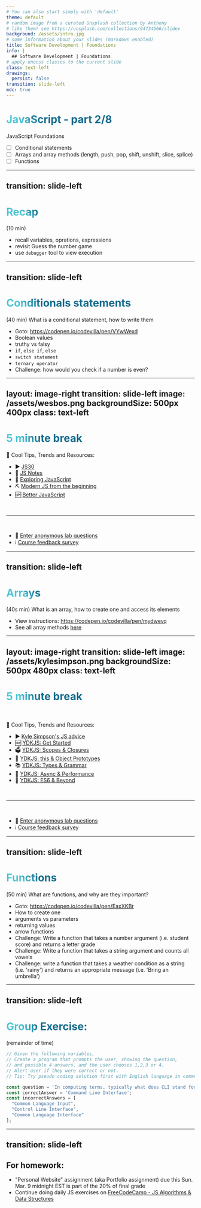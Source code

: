 ```yaml
---
# You can also start simply with 'default'
theme: default
# random image from a curated Unsplash collection by Anthony
# like them? see https://unsplash.com/collections/94734566/slidev
background: /assets/intro.jpg
# some information about your slides (markdown enabled)
title: Software Development | Foundations
info: |
  ## Software Development | Foundations
# apply unocss classes to the current slide
class: text-left
drawings:
  persist: false
transition: slide-left
mdc: true
---
```


# JavaScript - part 2/8
JavaScript Foundations
- [ ] Conditional statements
- [ ] Arrays and array methods (length, push, pop, shift, unshift, slice, splice)
- [ ] Functions

<div class="abs-br m-6 text-xl">
  <a href="https://github.com/slidevjs/slidev" target="_blank" class="slidev-icon-btn">
    <carbon:logo-github />
  </a>
</div>

<!--
TODO: fill in anchor href above to point to github repo for these slides
- Personal Website assignment due this Sunday midnight EST
-->

---
transition: slide-left
---

# Recap
(10 min) 

- recall variables, oprations, expressions
- revisit Guess the number game
- use `debugger` tool to view execution

<style>
h1 {
  background-color: #2B90B6;
  background-image: linear-gradient(45deg, #4EC5D4 10%, #146b8c 20%);
  background-size: 100%;
  -webkit-background-clip: text;
  -moz-background-clip: text;
  -webkit-text-fill-color: transparent;
  -moz-text-fill-color: transparent;
}
</style>

<!--
- use debugger for guest the number 
-->

---
transition: slide-left
---

# Conditionals statements
(40 min) What is a conditional statement, how to write them

- Goto: https://codepen.io/codevilla/pen/VYwWexd
- Boolean values
- truthy vs falsy
- `if`, `else if`, `else`
- `switch statement`
- `ternary operator`
- Challenge: how would you check if a number is even?


<!--
- use Github Desktop to share exercises, ask students to fork it, and create PR when done
READ: https://developer.mozilla.org/en-US/docs/Learn_web_development/Core/Scripting/Conditionals
-->

---
layout: image-right
transition: slide-left
image: /assets/wesbos.png
backgroundSize: 500px 400px
class: text-left
---

# 5 minute break

🍦 Cool Tips, Trends and Resources:
- ▶️ [JS30](https://www.youtube.com/watch?v=VuN8qwZoego&list=PLu8EoSxDXHP6CGK4YVJhL_VWetA865GOH)
- 📒 [JS Notes](https://wesbos.com/javascript)
- 🔎 [Exploring JavaScript](https://exploringjs.com/js/downloads/exploring-js-screen-preview.pdf)
- ⛏️ [Modern JS from the beginning](https://www.youtube.com/watch?v=BI1o2H9z9fo&pp=ygUTdHJhdmVyc3kgamF2YXNjcmlwdA%3D%3D)
- 🆙 [Better JavaScript](https://levelup.video/tutorials/better-javascript)



<br>
<hr>
<br>

- 🧪 [Enter anonymous lab questions](https://docs.google.com/forms/d/e/1FAIpQLSevvGARdHQikso-uLqFCO481MABKE5HofuSrlzEPMNQ2ZLykw/viewform?usp=dialog)
- ℹ️ [Course feedback survey](https://circuitstream.typeform.com/to/ZoyYk7px#course_id=SoftwareAN&instructor=9514)

<!-- 
- remember: take attendance
-->

---
transition: slide-left
---

# Arrays
(40s min) What is an array, how to create one and access its elements

- View instructions: https://codepen.io/codevilla/pen/mydwevq
- See all array methods [here ](https://developer.mozilla.org/en-US/docs/Web/JavaScript/Reference/Global_Objects/Array/at)

<!-- 
READ: https://developer.mozilla.org/en-US/docs/Web/JavaScript/Reference/Global_Objects/Array
-->

---
layout: image-right
transition: slide-left
image: /assets/kylesimpson.png
backgroundSize: 500px 480px
class: text-left
---

# 5 minute break
<br/>

🍦 Cool Tips, Trends and Resources:
- ▶️ [Kyle Simpson's JS advice](https://x.com/FrontendMasters/status/1648035941800464384)
- 🆕 [YDKJS: Get Started](https://github.com/getify/You-Dont-Know-JS/blob/2nd-ed/get-started/README.md)
- 🗳️ [YDKJS: Scopes & Closures](https://github.com/getify/You-Dont-Know-JS/blob/2nd-ed/scope-closures/README.md)
- 👋 [YDKJS: this & Object Prototypes](https://github.com/getify/You-Dont-Know-JS/blob/1st-ed/this%20&%20object%20prototypes/README.md#you-dont-know-js-this--object-prototypes)
- 📚 [YDKJS: Types & Grammar](https://github.com/getify/You-Dont-Know-JS/blob/1st-ed/types%20&%20grammar/README.md#you-dont-know-js-types--grammar)
- 🛜 [YDKJS: Async & Performance](https://github.com/getify/You-Dont-Know-JS/blob/1st-ed/async%20&%20performance/README.md#you-dont-know-js-async--performance)
- 👾 [YDKJS: ES6 & Beyond](https://github.com/getify/You-Dont-Know-JS/blob/1st-ed/es6%20&%20beyond/README.md#you-dont-know-js-es6--beyond)

<br>
<hr>
<br>

- 🧪 [Enter anonymous lab questions](https://docs.google.com/forms/d/e/1FAIpQLSevvGARdHQikso-uLqFCO481MABKE5HofuSrlzEPMNQ2ZLykw/viewform?usp=dialog)
- ℹ️ [Course feedback survey](https://circuitstream.typeform.com/to/ZoyYk7px#course_id=SoftwareAN&instructor=9514)
<!-- 
- remember: take attendance
-->


---
transition: slide-left
---

# Functions
(50 min) What are functions, and why are they important?

- Goto: https://codepen.io/codevilla/pen/EaxXKBr
- How to create one
- arguments vs parameters
- returning values
- arrow functions
- Challenge: Write a function that takes a number argument (i.e. student score) and returns a letter grade
- Challenge: Write a function that takes a string argument and counts all vowels
- Challenge: write a function that takes a weather condition as a string (i.e. 'rainy') and returns an appropriate message (i.e. 'Bring an umbrella')

<!-- 
- groups together sets of statements performing work (and sometimes returning a value)
- Challenge: emulate: .includes, Math.max(x, y), calculate Bill (including tax) based on Province
- storing a value returned from a function
- scope (create a fn, try accessing a variable not scoped)
- nesting functions
- default args
- different ways to declare fn, anonymous fn
- arrow fn, iife
- methods are fn living inside objects
- callbacks, setTimeout
-->

---
transition: slide-left
---

# Group Exercise: 
(remainder of time) 

```js
// Given the following variables,
// Create a program that prompts the user, showing the question,
// and possible 4 answers, and the user chooses 1,2,3 or 4. 
// Alert user if they were correct or not.
// Tip: Try pseudo coding solution first with English language in comments first

const question = 'In computing terms, typically what does CLI stand for?';
const correctAnswer = 'Command Line Interface';
const incorrectAnswers = [
  "Common Language Input",
  "Control Line Interface",
  "Common Language Interface"
];
```

<!-- 
-->

---
transition: slide-left
---

## For homework:

- "Personal Website" assignment (aka Portfolio assignment) due this Sun. Mar. 9 midnight EST is part of the 20% of final grade
- Continue doing daily JS exercises on [FreeCodeCamp - JS Algorithms & Data Structures](https://www.freecodecamp.org/learn/javascript-algorithms-and-data-structures-v8/)


<!--
- take attendance
-->
